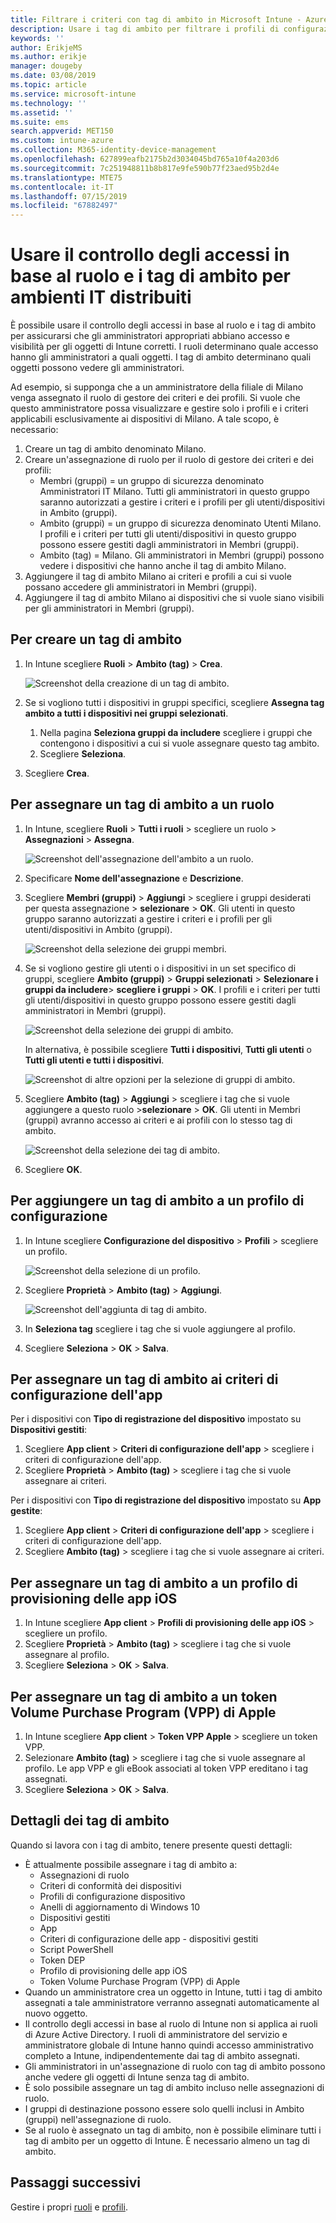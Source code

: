 ```yaml
---
title: Filtrare i criteri con tag di ambito in Microsoft Intune - Azure | Microsoft Docs
description: Usare i tag di ambito per filtrare i profili di configurazione in base a ruoli specifici.
keywords: ''
author: ErikjeMS
ms.author: erikje
manager: dougeby
ms.date: 03/08/2019
ms.topic: article
ms.service: microsoft-intune
ms.technology: ''
ms.assetid: ''
ms.suite: ems
search.appverid: MET150
ms.custom: intune-azure
ms.collection: M365-identity-device-management
ms.openlocfilehash: 627899eafb2175b2d3034045bd765a10f4a203d6
ms.sourcegitcommit: 7c251948811b8b817e9fe590b77f23aed95b2d4e
ms.translationtype: MTE75
ms.contentlocale: it-IT
ms.lasthandoff: 07/15/2019
ms.locfileid: "67882497"
---
```

# <a name="use-role-based-access-control-rbac-and-scope-tags-for-distributed-it"></a>Usare il controllo degli accessi in base al ruolo e i tag di ambito per ambienti IT distribuiti

È possibile usare il controllo degli accessi in base al ruolo e i tag di ambito per assicurarsi che gli amministratori appropriati abbiano accesso e visibilità per gli oggetti di Intune corretti. I ruoli determinano quale accesso hanno gli amministratori a quali oggetti. I tag di ambito determinano quali oggetti possono vedere gli amministratori.

Ad esempio, si supponga che a un amministratore della filiale di Milano venga assegnato il ruolo di gestore dei criteri e dei profili. Si vuole che questo amministratore possa visualizzare e gestire solo i profili e i criteri applicabili esclusivamente ai dispositivi di Milano. A tale scopo, è necessario:

1. Creare un tag di ambito denominato Milano.
2. Creare un'assegnazione di ruolo per il ruolo di gestore dei criteri e dei profili: 
    - Membri (gruppi) = un gruppo di sicurezza denominato Amministratori IT Milano. Tutti gli amministratori in questo gruppo saranno autorizzati a gestire i criteri e i profili per gli utenti/dispositivi in Ambito (gruppi).
    - Ambito (gruppi) = un gruppo di sicurezza denominato Utenti Milano. I profili e i criteri per tutti gli utenti/dispositivi in questo gruppo possono essere gestiti dagli amministratori in Membri (gruppi). 
    - Ambito (tag) = Milano. Gli amministratori in Membri (gruppi) possono vedere i dispositivi che hanno anche il tag di ambito Milano.
3. Aggiungere il tag di ambito Milano ai criteri e profili a cui si vuole possano accedere gli amministratori in Membri (gruppi).
4. Aggiungere il tag di ambito Milano ai dispositivi che si vuole siano visibili per gli amministratori in Membri (gruppi). 


## <a name="to-create-a-scope-tag"></a>Per creare un tag di ambito

1. In Intune scegliere **Ruoli** > **Ambito (tag)**  > **Crea**.

    ![Screenshot della creazione di un tag di ambito.](./media/scope-tags/create-scope-tag.png)

3. Se si vogliono tutti i dispositivi in gruppi specifici, scegliere **Assegna tag ambito a tutti i dispositivi nei gruppi selezionati**.
    1. Nella pagina **Seleziona gruppi da includere** scegliere i gruppi che contengono i dispositivi a cui si vuole assegnare questo tag ambito.
    2. Scegliere **Seleziona**.
4. Scegliere **Crea**.

## <a name="to-assign-a-scope-tag-to-a-role"></a>Per assegnare un tag di ambito a un ruolo

1. In Intune, scegliere **Ruoli** > **Tutti i ruoli** > scegliere un ruolo > **Assegnazioni** > **Assegna**.

    ![Screenshot dell'assegnazione dell'ambito a un ruolo.](./media/scope-tags/assign-scope-to-role.png)

2. Specificare **Nome dell'assegnazione** e **Descrizione**.
3. Scegliere **Membri (gruppi)**  > **Aggiungi** > scegliere i gruppi desiderati per questa assegnazione > **selezionare** > **OK**. Gli utenti in questo gruppo saranno autorizzati a gestire i criteri e i profili per gli utenti/dispositivi in Ambito (gruppi).

    ![Screenshot della selezione dei gruppi membri.](./media/scope-tags/select-member-groups.png)

4. Se si vogliono gestire gli utenti o i dispositivi in un set specifico di gruppi, scegliere **Ambito (gruppi)**  > **Gruppi selezionati** > **Selezionare i gruppi da includere**> **scegliere i gruppi** > **OK**. I profili e i criteri per tutti gli utenti/dispositivi in questo gruppo possono essere gestiti dagli amministratori in Membri (gruppi).

    ![Screenshot della selezione dei gruppi di ambito.](./media/scope-tags/select-scope-groups.png)

    In alternativa, è possibile scegliere **Tutti i dispositivi**, **Tutti gli utenti** o **Tutti gli utenti e tutti i dispositivi**.

    ![Screenshot di altre opzioni per la selezione di gruppi di ambito.](./media/scope-tags/scope-group-other-options.png)
    
5. Scegliere **Ambito (tag)**  > **Aggiungi** > scegliere i tag che si vuole aggiungere a questo ruolo >**selezionare** > **OK**. Gli utenti in Membri (gruppi) avranno accesso ai criteri e ai profili con lo stesso tag di ambito.

    ![Screenshot della selezione dei tag di ambito.](./media/scope-tags/select-scope-tags.png)

6. Scegliere **OK**. 

## <a name="to-add-a-scope-tag-to-a-configuration-profile"></a>Per aggiungere un tag di ambito a un profilo di configurazione
1. In Intune scegliere **Configurazione del dispositivo** > **Profili** > scegliere un profilo.

    ![Screenshot della selezione di un profilo.](./media/scope-tags/choose-profile.png)

2. Scegliere **Proprietà** > **Ambito (tag)**  > **Aggiungi**.

    ![Screenshot dell'aggiunta di tag di ambito.](./media/scope-tags/add-scope-tags.png)

3. In **Seleziona tag** scegliere i tag che si vuole aggiungere al profilo.
4. Scegliere **Seleziona** > **OK** > **Salva**.

## <a name="to-assign-a-scope-tag-to-an-app-configuration-policy"></a>Per assegnare un tag di ambito ai criteri di configurazione dell'app
Per i dispositivi con **Tipo di registrazione del dispositivo** impostato su **Dispositivi gestiti**:
1. Scegliere **App client** > **Criteri di configurazione dell'app** > scegliere i criteri di configurazione dell'app.
2. Scegliere **Proprietà** > **Ambito (tag)** > scegliere i tag che si vuole assegnare ai criteri.

Per i dispositivi con **Tipo di registrazione del dispositivo** impostato su **App gestite**:
1. Scegliere **App client** > **Criteri di configurazione dell'app** > scegliere i criteri di configurazione dell'app.
2. Scegliere **Ambito (tag)** > scegliere i tag che si vuole assegnare ai criteri.


## <a name="to-assign-a-scope-tag-to-an-ios-app-provisioning-profile"></a>Per assegnare un tag di ambito a un profilo di provisioning delle app iOS
1. In Intune scegliere **App client** > **Profili di provisioning delle app iOS** > scegliere un profilo.
2. Scegliere **Proprietà** > **Ambito (tag)** > scegliere i tag che si vuole assegnare al profilo.
3. Scegliere **Seleziona** > **OK** > **Salva**.

## <a name="to-assign-a-scope-tag-to-an-apple-volume-purchase-program-vpp-token"></a>Per assegnare un tag di ambito a un token Volume Purchase Program (VPP) di Apple
1. In Intune scegliere **App client** > **Token VPP Apple** > scegliere un token VPP.
2. Selezionare **Ambito (tag)** > scegliere i tag che si vuole assegnare al profilo. Le app VPP e gli eBook associati al token VPP ereditano i tag assegnati.
3. Scegliere **Seleziona** > **OK** > **Salva**.

## <a name="scope-tag-details"></a>Dettagli dei tag di ambito
Quando si lavora con i tag di ambito, tenere presente questi dettagli:

- È attualmente possibile assegnare i tag di ambito a:
  - Assegnazioni di ruolo
  - Criteri di conformità dei dispositivi
  - Profili di configurazione dispositivo
  - Anelli di aggiornamento di Windows 10
  - Dispositivi gestiti
  - App
  - Criteri di configurazione delle app - dispositivi gestiti
  - Script PowerShell
  - Token DEP
  - Profilo di provisioning delle app iOS
  - Token Volume Purchase Program (VPP) di Apple
- Quando un amministratore crea un oggetto in Intune, tutti i tag di ambito assegnati a tale amministratore verranno assegnati automaticamente al nuovo oggetto.
- Il controllo degli accessi in base al ruolo di Intune non si applica ai ruoli di Azure Active Directory. I ruoli di amministratore del servizio e amministratore globale di Intune hanno quindi accesso amministrativo completo a Intune, indipendentemente dai tag di ambito assegnati.
- Gli amministratori in un'assegnazione di ruolo con tag di ambito possono anche vedere gli oggetti di Intune senza tag di ambito.
- È solo possibile assegnare un tag di ambito incluso nelle assegnazioni di ruolo.
- I gruppi di destinazione possono essere solo quelli inclusi in Ambito (gruppi) nell'assegnazione di ruolo.
- Se al ruolo è assegnato un tag di ambito, non è possibile eliminare tutti i tag di ambito per un oggetto di Intune. È necessario almeno un tag di ambito.

## <a name="next-steps"></a>Passaggi successivi

Gestire i propri [ruoli](role-based-access-control.md) e [profili](device-profile-assign.md).
